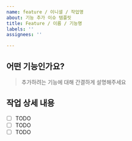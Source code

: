 ```yaml
---
name: feature / 이니셜 / 작업명
about: 기능 추가 이슈 템플릿
title: Feature / 이름 / 기능명
labels: ''
assignees: ''

---
```


## 어떤 기능인가요?

> 추가하려는 기능에 대해 간결하게 설명해주세요

## 작업 상세 내용

- [ ] TODO
- [ ] TODO
- [ ] TODO
